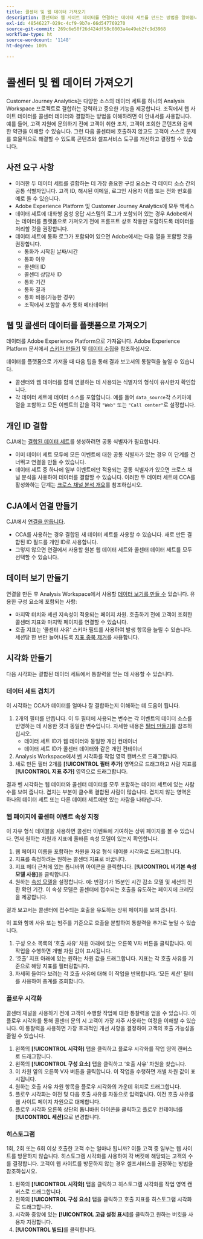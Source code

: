 ```yaml
---
title: 콜센터 및 웹 데이터 가져오기
description: 콜센터와 웹 사이트 데이터를 연결하는 데이터 세트를 만드는 방법을 알아봅니다.
exl-id: 48546227-029c-4cf9-9b7e-66d547769270
source-git-commit: 269c6e50f26d424df58c0803a4e49eb2fc9d3968
workflow-type: ht
source-wordcount: '1148'
ht-degree: 100%

---
```


# 콜센터 및 웹 데이터 가져오기

Customer Journey Analytics는 다양한 소스의 데이터 세트를 하나의 Analysis Workspace 프로젝트로 결합하는 강력하고 중요한 기능을 제공합니다. 조직에서 웹 사이트 데이터를 콜센터 데이터와 결합하는 방법을 이해하려면 이 안내서를 사용합니다. 예를 들어, 고객 지원에 문의하기 전에 고객이 취한 조치, 고객이 조회한 콘텐츠와 검색한 약관을 이해할 수 있습니다. 그런 다음 콜센터에 호출하지 않고도 고객이 스스로 문제를 효율적으로 해결할 수 있도록 콘텐츠와 셀프서비스 도구를 개선하고 결정할 수 있습니다.

## 사전 요구 사항

* 이러한 두 데이터 세트를 결합하는 데 가장 중요한 구성 요소는 각 데이터 소스 간의 공통 식별자입니다. 고객 ID, 해시된 이메일, 로그인 사용자 이름 또는 전화 번호를 예로 들 수 있습니다.
* Adobe Experience Platform 및 Customer Journey Analytics에 모두 액세스
* 데이터 세트에 대화형 음성 응답 시스템의 로그가 포함되어 있는 경우 Adobe에서는 데이터를 플랫폼으로 가져오기 전에 프롬프트 상호 작용만 포함하도록 데이터를 처리할 것을 권장합니다.
* 데이터 세트에 통화 로그가 포함되어 있으면 Adobe에서는 다음 열을 포함할 것을 권장합니다.
   * 통화가 시작된 날짜/시간
   * 통화 이유
   * 콜센터 ID
   * 콜센터 상담사 ID
   * 통화 기간
   * 통화 결과
   * 통화 비용(가능한 경우)
   * 조직에서 포함할 추가 통화 메타데이터

## 웹 및 콜센터 데이터를 플랫폼으로 가져오기

데이터를 Adobe Experience Platform으로 가져옵니다. Adobe Experience Platform 문서에서 [스키마 만들기](https://experienceleague.adobe.com/docs/experience-platform/xdm/tutorials/create-schema-ui.html) 및 [데이터 수집](https://experienceleague.adobe.com/docs/experience-platform/ingestion/home.html?lang=ko-KR)을 참조하십시오.

데이터를 플랫폼으로 가져올 때 다음 팁을 통해 결과 보고서의 통찰력을 높일 수 있습니다.

* 콜센터와 웹 데이터를 함께 연결하는 데 사용되는 식별자의 형식이 유사한지 확인합니다.
* 각 데이터 세트에 데이터 소스를 포함합니다. 예를 들어 `data_source`각 스키마에 열을 포함하고 모든 이벤트의 값을 각각 `"Web"` 또는 `"Call center"`로 설정합니다.<!--mapper-->

## 개인 ID 결합

CJA에는 [결합된 데이터 세트](../connections/combined-dataset.md)를 생성하려면 공통 식별자가 필요합니다.

* 이미 데이터 세트 모두에 모든 이벤트에 대한 공통 식별자가 있는 경우 이 단계를 건너뛰고 연결을 만들 수 있습니다.
* 데이터 세트 중 하나에 일부 이벤트에만 적용되는 공통 식별자가 있으면 크로스 채널 분석을 사용하여 데이터를 결합할 수 있습니다. 이러한 두 데이터 세트에 CCA를 활성화하는 단계는 [크로스 채널 분석 개요](/help/connections/cca/overview.md)를 참조하십시오.

## CJA에서 연결 만들기

CJA에서 [연결을 만듭니다](/help/connections/create-connection.md).

* CCA를 사용하는 경우 결합된 새 데이터 세트를 사용할 수 있습니다. 새로 만든 결합된 ID 필드를 개인 ID로 사용합니다.
* 그렇지 않으면 연결에서 사용할 원본 웹 데이터 세트와 콜센터 데이터 세트를 모두 선택할 수 있습니다.

## 데이터 보기 만들기

연결을 만든 후 Analysis Workspace에서 사용할 [데이터 보기를 만들 수](/help/data-views/create-dataview.md) 있습니다. 유용한 구성 요소에 포함되는 사항:

* 마지막 터치와 세션 지속성이 적용되는 페이지 차원. 호출하기 전에 고객이 조회한 콜센터 지표와 마지막 페이지를 연결할 수 있습니다.
* 호출 지표는 ‘콜센터 사유’ 스키마 필드를 사용하여 발생 항목을 늘릴 수 있습니다. 세션당 한 번만 늘어나도록 [지표 중복 제거](/help/data-views/component-settings/metric-deduplication.md)를 사용합니다.

## 시각화 만들기

다음 시각화는 결합된 데이터 세트에서 통찰력을 얻는 데 사용할 수 있습니다.

### 데이터 세트 겹치기

이 시각화는 CCA가 데이터를 얼마나 잘 결합하는지 이해하는 데 도움이 됩니다.

1. 2개의 필터를 만듭니다. 이 두 필터에 사용되는 변수는 각 이벤트의 데이터 소스를 반영하는 데 사용한 것과 동일한 변수입니다. 자세한 내용은 [필터 만들기](/help/components/filters/create-filters.md)를 참조하십시오.
   * 데이터 세트 ID가 웹 데이터와 동일한 개인 컨테이너
   * 데이터 세트 ID가 콜센터 데이터와 같은 개인 컨테이너
2. Analysis Workspace에서 [벤](/help/analysis-workspace/visualizations/venn.md) 시각화를 작업 영역 캔버스로 드래그합니다.
3. 새로 만든 필터 2개를 **[!UICONTROL 필터 추가]** 영역으로 드래그하고 사람 지표를 **[!UICONTROL 지표 추가]** 영역으로 드래그합니다.

결과 벤 시각화는 웹 데이터와 콜센터 데이터를 모두 포함하는 데이터 세트에 있는 사람 수를 보여 줍니다. 겹치는 부분이 클수록 결합된 사람이 많습니다. 겹치지 않는 영역은 하나의 데이터 세트 또는 다른 데이터 세트에만 있는 사람을 나타냅니다.

### 웹 페이지에 콜센터 이벤트 속성 지정

이 자유 형식 테이블을 사용하면 콜센터 이벤트에 기여하는 상위 페이지를 볼 수 있습니다. 먼저 원하는 차원과 지표에 올바른 속성 모델이 있는지 확인합니다.

1. 웹 페이지 이름을 포함하는 차원을 자유 형식 테이블 시각화로 드래그합니다.
1. 지표를 측정하려는 원하는 콜센터 지표로 바꿉니다.
1. 지표 헤더 근처에 있는 톱니바퀴 아이콘을 클릭합니다. **[!UICONTROL 비기본 속성 모델 사용]**&#x200B;을 클릭합니다.
1. 원하는 [속성 모델](/help/analysis-workspace/attribution/models.md)을 설정합니다. 예: 반감기가 15분인 시간 감소 모델 및 세션의 전환 확인 기간. 이 속성 모델은 콜센터에 접수되는 호출을 유도하는 페이지에 크레딧을 제공합니다.

결과 보고서는 콜센터에 접수되는 호출을 유도하는 상위 페이지를 보여 줍니다. <!-- use case behind what we use these pages for -->

<!-- Complement with donut visualization -->

이 표와 함께 사유 또는 범주를 기준으로 호출을 분할하여 통찰력을 추가로 높일 수 있습니다.

1. 구성 요소 목록의 ‘호출 사유’ 차원 아래에 있는 오른쪽 V자 버튼을 클릭합니다. 이 작업을 수행하면 개별 차원 값이 표시됩니다.
2. ‘호출’ 지표 아래에 있는 원하는 차원 값을 드래그합니다. 지표는 각 호출 사유를 기준으로 해당 지표를 필터링합니다.
3. 자세히 들여다 보려는 각 호출 사유에 대해 이 작업을 반복합니다. ‘모든 세션’ 필터를 사용하여 총계를 조회합니다.

<!-- screenshot -->

### 플로우 시각화

콜센터 채널을 사용하기 전에 고객이 수행할 작업에 대한 통찰력을 얻을 수 있습니다. 이 플로우 시각화를 통해 콜센터 문의 시 고객이 가장 자주 사용하는 여정을 이해할 수 있습니다. 이 통찰력을 사용하면 가장 효과적인 개선 사항을 결정하여 고객의 호출 가능성을 줄일 수 있습니다.

1. 왼쪽의 **[!UICONTROL 시각화]** 탭을 클릭하고 플로우 시각화를 작업 영역 캔버스로 드래그합니다.
2. 왼쪽의 **[!UICONTROL 구성 요소]** 탭을 클릭하고 ‘호출 사유’ 차원을 찾습니다.
3. 이 차원 옆의 오른쪽 V자 버튼을 클릭합니다. 이 작업을 수행하면 개별 차원 값이 표시됩니다.
4. 원하는 호출 사유 차원 항목을 플로우 시각화의 가운데 위치로 드래그합니다.
5. 플로우 시각화는 이전 및 다음 호출 사유를 자동으로 입력합니다. 이전 호출 사유를 웹 사이트 페이지 차원으로 대체합니다.
6. 플로우 시각화 오른쪽 상단의 톱니바퀴 아이콘을 클릭하고 플로우 컨테이너를 **[!UICONTROL 세션]**&#x200B;으로 변경합니다.

### 히스토그램

1회, 2회 또는 6회 이상 호출한 고객 수는 얼마나 됩니까? 이들 고객 중 일부는 웹 사이트를 방문하지 않습니다. 히스토그램 시각화를 사용하여 각 버킷에 해당되는 고객의 수를 결정합니다. 고객이 웹 사이트를 방문하지 않는 경우 셀프서비스를 권장하는 방법을 참조하십시오.

1. 왼쪽의 **[!UICONTROL 시각화]** 탭을 클릭하고 히스토그램 시각화를 작업 영역 캔버스로 드래그합니다.
2. 왼쪽의 **[!UICONTROL 구성 요소]** 탭을 클릭하고 호출 지표를 히스토그램 시각화로 드래그합니다.
3. 시각화 중앙에 있는 **[!UICONTROL 고급 설정 표시]**&#x200B;를 클릭하고 원하는 버킷을 사용자 지정합니다.
4. **[!UICONTROL 빌드]**&#x200B;를 클릭합니다.

<!--
### Web to call, call to web

### Fallout

Fallout sessions - session

All sessions > page views metric > calls metric

All sessions > calls metric > page views

Orrr we could also use dataset ID

step 1: all sessions
step 2: 


### Site sections that result in a call within 30 minutes

Slide 4

Create a bunch of filters - facets to their business. Filters were used because they didn't have all of these in the same dimension, so they could create everything in this report as a single dimension (really filters)

wanted to understand when someone interacts with a facet, whats the highest percentage of people that abandon that channel to call them. not from volume perspective, but percentage perspective.

use sequential filters, but you lose the ability to use attribution IQ

## What to do when you've found insight -->
